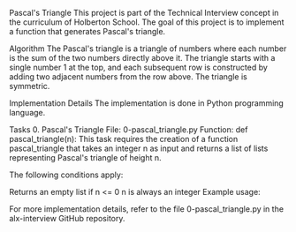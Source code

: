 Pascal's Triangle
This project is part of the Technical Interview concept in the curriculum of Holberton School. The goal of this project is to implement a function that generates Pascal's triangle.

Algorithm
The Pascal's triangle is a triangle of numbers where each number is the sum of the two numbers directly above it. The triangle starts with a single number 1 at the top, and each subsequent row is constructed by adding two adjacent numbers from the row above. The triangle is symmetric.

Implementation Details
The implementation is done in Python programming language.

Tasks
0. Pascal's Triangle
File: 0-pascal_triangle.py
Function: def pascal_triangle(n):
This task requires the creation of a function pascal_triangle that takes an integer n as input and returns a list of lists representing Pascal's triangle of height n.

The following conditions apply:

Returns an empty list if n <= 0
n is always an integer
Example usage:

For more implementation details, refer to the file 0-pascal_triangle.py in the alx-interview GitHub repository.

